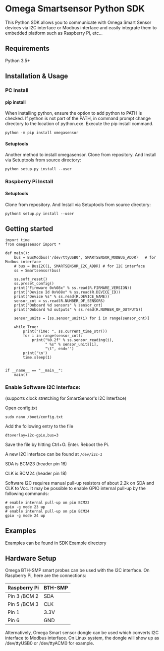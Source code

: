 
# Omega Smartsensor Python SDK    
 This Python SDK allows you to communicate with Omega Smart Sensor devices via I2C interface or Modbus interface and easily integrate them to embedded platform such as Raspberry Pi, etc...    
    
## Requirements    
 Python 3.5+    
    
## Installation & Usage
 ### PC Install    

 #### pip install    
 When installing python, ensure the option to add python to PATH is checked.
 If python is not part of the PATH, in command prompt change directory to the location of python.exe.
 Execute the pip install command.     
    
`python -m pip install omegasensor `    
   
 #### Setuptools    
 Another method to install omegasensor. Clone from repository. And Install via Setuptools from source directory:    
 
`python setup.py install --user`   
 ### Raspberry Pi Install
 #### Setuptools    
 Clone from repository. And Install via Setuptools from source directory:    
 
`python3 setup.py install --user`       
  
 ## Getting started    
      
    import time
    from omegasensor import *  
    
    def main():    
        bus = BusModbus('/dev/ttyUSB0', SMARTSENSOR_MODBUS_ADDR)   # for Modbus interface 
        # bus = BusI2C(1, SMARTSENSOR_I2C_ADDR) # for I2C interface
        ss = Smartsensor(bus)    
        
        ss.soft_reset()    
        ss.preset_config()    
        print("Firmware 0x%08x" % ss.read(R.FIRMARE_VERSION))    
        print("Device Id 0x%08x" % ss.read(R.DEVICE_ID))    
        print("Device %s" % ss.read(R.DEVICE_NAME))    
        sensor_cnt = ss.read(R.NUMBER_OF_SENSORS)    
        print("Onboard %d sensors" % sensor_cnt)    
        print("Onboard %d outputs" % ss.read(R.NUMBER_OF_OUTPUTS))    
        
        sensor_units = [ss.sensor_unit(i) for i in range(sensor_cnt)]    
        
        while True:    
            print("Time: ", ss.current_time_str())    
            for i in range(sensor_cnt):    
                print("%0.2f" % ss.sensor_reading(i),    
                      " %s" % sensor_units[i],    
                      "\t", end='')    
            print('\n')    
            time.sleep(1)    
        
        
    if __name__ == "__main__":    
        main()  
  
### Enable Software I2C interface:

(supports clock stretching for SmartSensor's I2C Interface)

Open config.txt
```
sudo nano /boot/config.txt
```

Add the following entry to the file
```
dtoverlay=i2c-gpio,bus=3
```

Save the file by hitting Ctrl+O. Enter. Reboot the Pi.

A new I2C interface can be found at `/dev/i2c-3`

SDA is BCM23 (header pin 16)

CLK is BCM24 (header pin 18)

Software I2C requires manual pull-up resistors of about 2.2k on SDA and CLK to Vcc. It may be possible to enable GPIO internal pull-up by the following commands:

```
# enable internal pull-up on pin BCM23
gpio -g mode 23 up
# enable internal pull-up on pin BCM24
gpio -g mode 24 up
```


## Examples    
    
 Examples can be found in SDK Example directory  
  
## Hardware Setup  
  
Omega BTH-SMP smart probes can be used with the I2C interface. On Raspberry Pi, here are the connections:

| Raspberry Pi | BTH-SMP |
|--|--|
|Pin 3 /BCM 2| SDA|
|Pin 5 /BCM 3| CLK|
|Pin 1| 3.3V|
|Pin 6| GND|
  
Alternatively, Omega Smart sensor dongle can be used which converts I2C interface to Modbus interface. On Linux system, the dongle will show up as /dev/ttyUSB0 or /dev/ttyACM0 for example.